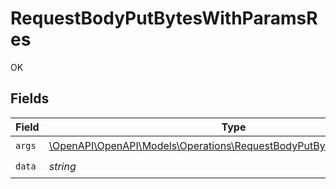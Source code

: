 # RequestBodyPutBytesWithParamsRes

OK


## Fields

| Field                                                                                                                                | Type                                                                                                                                 | Required                                                                                                                             | Description                                                                                                                          |
| ------------------------------------------------------------------------------------------------------------------------------------ | ------------------------------------------------------------------------------------------------------------------------------------ | ------------------------------------------------------------------------------------------------------------------------------------ | ------------------------------------------------------------------------------------------------------------------------------------ |
| `args`                                                                                                                               | [\OpenAPI\OpenAPI\Models\Operations\RequestBodyPutBytesWithParamsArgs](../../models/operations/RequestBodyPutBytesWithParamsArgs.md) | :heavy_check_mark:                                                                                                                   | N/A                                                                                                                                  |
| `data`                                                                                                                               | *string*                                                                                                                             | :heavy_check_mark:                                                                                                                   | N/A                                                                                                                                  |